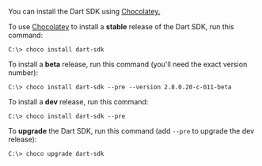You can install the Dart SDK using [Chocolatey.][Chocolatey]

To use [Chocolatey][] to install a **stable** release of the Dart SDK, run this
command:

```terminal
C:\> choco install dart-sdk
```

To install a **beta** release, run this command (you'll need the exact version
number):

```terminal
C:\> choco install dart-sdk --pre --version 2.8.0.20-c-011-beta
```

To install a **dev** release, run this command:

```terminal
C:\> choco install dart-sdk --pre
```

To **upgrade** the Dart SDK, run this command
(add `--pre` to upgrade the dev release):

```terminal
C:\> choco upgrade dart-sdk
```

[Chocolatey]: https://chocolatey.org
